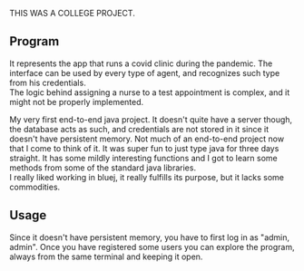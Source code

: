 THIS WAS A COLLEGE PROJECT.

## Program

It represents the app that runs a covid clinic during the pandemic. The interface can be used by every type of agent, and recognizes such type from his credentials.  
The logic behind assigning a nurse to a test appointment is complex, and it might not be properly implemented.

My very first end-to-end java project. It doesn't quite have a server though, the database acts as such, and credentials are not stored in it since it doesn't have persistent memory. Not much of an end-to-end project now that I come to think of it. It was super fun to just type java for three days straight. It has some mildly interesting functions and I got to learn some methods from some of the standard java libraries.  
I really liked working in bluej, it really fulfills its purpose, but it lacks some commodities.

## Usage

Since it doesn't have persistent memory, you have to first log in as "admin, admin". Once you have registered some users you can explore the program, always from the same terminal and keeping it open.